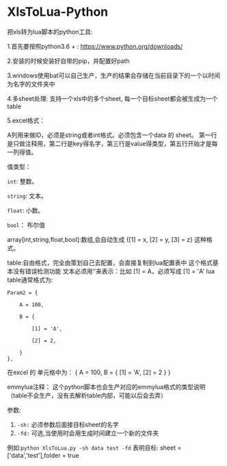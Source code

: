 # XlsToLua-Python

把xls转为lua脚本的python工具:

1.首先要按照python3.6 + : https://www.python.org/downloads/

2.安装的时候安装好自带的pip，并配置好path

3.windows使用bat可以自己生产，生产的结果会存储在当前目录下的一个以时间为名字的文件夹中

4.多sheet处理: 支持一个xls中的多个sheet, 每一个目标sheet都会被生成为一个table

5.excel格式：

A列用来做ID，必须是string或者int格式。必须包含一个data 的 sheet。
第一行是只做注释用，第二行是key得名字，第三行是value得类型，第五行开始才是每一列得值。

值类型：

`int`: 整数。

`string`: 文本。

`float`: 小数。

`bool`： 布尔值

array[int,string,float,bool]:数组,会自动生成 {[1] = x, [2] = y, [3] = z} 这种格式。

table:自由格式，完全由策划自己去配置，会直接复制到lua配置表中
    这个格式基本没有错误检测功能
    文本必须用‘’来表示：比如 [1] = A，必须写成 [1] = 'A'
    lua table通常格式为:
        
    Param2 = {
        
        A = 100,

        B = {

            [1] = 'A',

            [2] = 2,

        }
    },

在excel 的 单元格中为： { A = 100, B = { [1] = 'A', [2] = 2 } }

emmylua注释： 这个python脚本也会生产对应的emmylua格式的类型说明（table不会生产，没有去解析table内部，可能以后会去弄）

参数:

1. `-sh:` 必须参数后面接目标sheet的名字
2. `-fd:` 可选,当使用时会用生成时间建立一个新的文件夹

例如:`python XlsToLua.py -sh data test -fd`
表明目标: sheet = ['data','test'],folder = true
